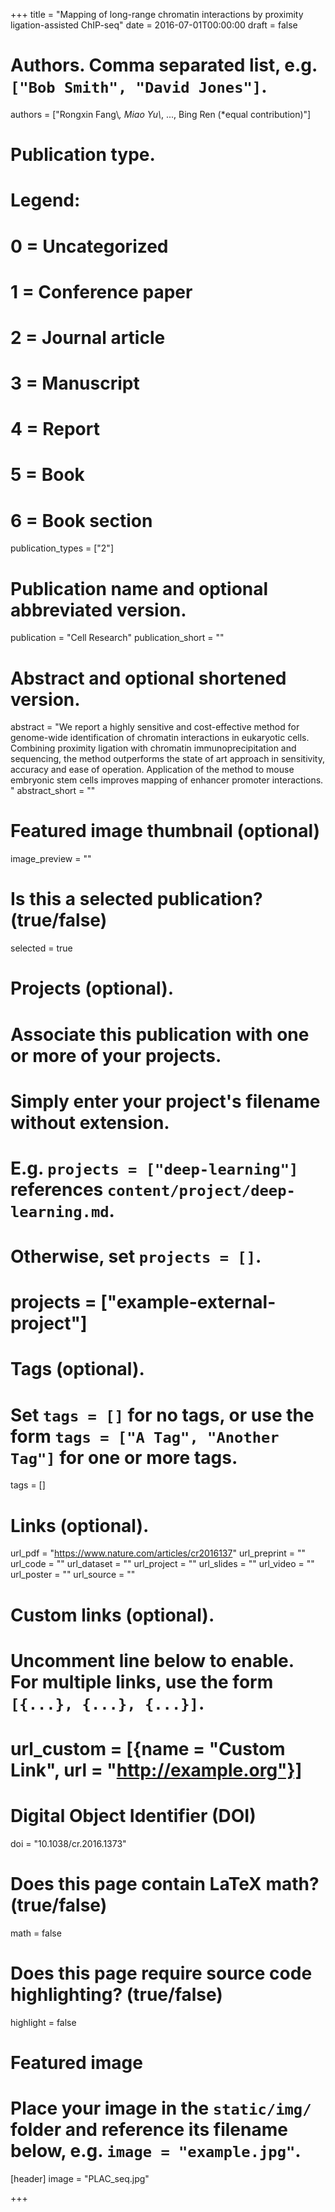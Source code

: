 +++
title = "Mapping of long-range chromatin interactions by proximity ligation-assisted ChIP-seq"
date = 2016-07-01T00:00:00
draft = false

# Authors. Comma separated list, e.g. `["Bob Smith", "David Jones"]`.
authors = ["Rongxin Fang\\*, Miao Yu\\*, ..., Bing Ren (*equal contribution)"]

# Publication type.
# Legend:
# 0 = Uncategorized
# 1 = Conference paper
# 2 = Journal article
# 3 = Manuscript
# 4 = Report
# 5 = Book
# 6 = Book section
publication_types = ["2"]

# Publication name and optional abbreviated version.
publication = "Cell Research"
publication_short = ""

# Abstract and optional shortened version.
abstract = "We report a highly sensitive and cost-effective method for genome-wide identification of chromatin interactions in eukaryotic cells. Combining proximity ligation with chromatin immunoprecipitation and sequencing, the method outperforms the state of art approach in sensitivity, accuracy and ease of operation. Application of the method to mouse embryonic stem cells improves mapping of enhancer promoter interactions. "
abstract_short = ""

# Featured image thumbnail (optional)
image_preview = ""

# Is this a selected publication? (true/false)
selected = true

# Projects (optional).
#   Associate this publication with one or more of your projects.
#   Simply enter your project's filename without extension.
#   E.g. `projects = ["deep-learning"]` references `content/project/deep-learning.md`.
#   Otherwise, set `projects = []`.
# projects = ["example-external-project"]

# Tags (optional).
#   Set `tags = []` for no tags, or use the form `tags = ["A Tag", "Another Tag"]` for one or more tags.
tags = []

# Links (optional).
url_pdf = "https://www.nature.com/articles/cr2016137"
url_preprint = ""
url_code = ""
url_dataset = ""
url_project = ""
url_slides = ""
url_video = ""
url_poster = ""
url_source = ""

# Custom links (optional).
#   Uncomment line below to enable. For multiple links, use the form `[{...}, {...}, {...}]`.
# url_custom = [{name = "Custom Link", url = "http://example.org"}]

# Digital Object Identifier (DOI)
doi = "10.1038/cr.2016.1373"

# Does this page contain LaTeX math? (true/false)
math = false

# Does this page require source code highlighting? (true/false)
highlight = false

# Featured image
# Place your image in the `static/img/` folder and reference its filename below, e.g. `image = "example.jpg"`.
[header]
image = "PLAC_seq.jpg"

+++
